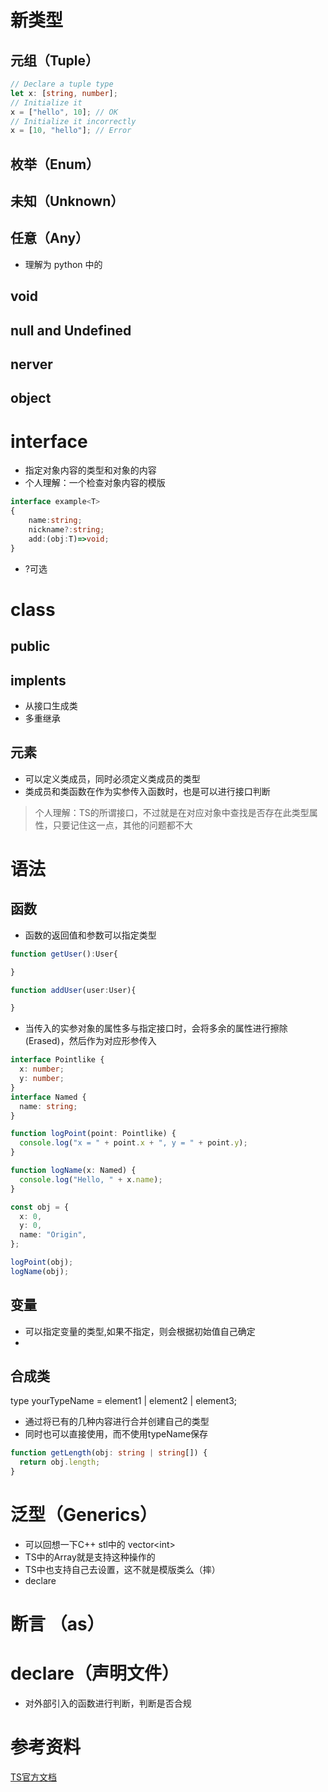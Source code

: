 # 新类型
## 元组（Tuple）
```ts
// Declare a tuple type
let x: [string, number];
// Initialize it
x = ["hello", 10]; // OK
// Initialize it incorrectly
x = [10, "hello"]; // Error
```
## 枚举（Enum）

## 未知（Unknown）

## 任意（Any）
- 理解为 python 中的 
## void

## null and Undefined

## nerver

## object

# interface
- 指定对象内容的类型和对象的内容
- 个人理解：一个检查对象内容的模版
```ts
interface example<T>
{
    name:string;
    nickname?:string;
    add:(obj:T)=>void;
}
```
- ?可选
# class
## public
## implents
- 从接口生成类
- 多重继承
## 元素
- 可以定义类成员，同时必须定义类成员的类型
- 类成员和类函数在作为实参传入函数时，也是可以进行接口判断
> 个人理解：TS的所谓接口，不过就是在对应对象中查找是否存在此类型属性，只要记住这一点，其他的问题都不大


# 语法
## 函数
- 函数的返回值和参数可以指定类型 
```ts
function getUser():User{

}

function addUser(user:User){

}
```
- 当传入的实参对象的属性多与指定接口时，会将多余的属性进行擦除(Erased)，然后作为对应形参传入
```ts
interface Pointlike {
  x: number;
  y: number;
}
interface Named {
  name: string;
}

function logPoint(point: Pointlike) {
  console.log("x = " + point.x + ", y = " + point.y);
}

function logName(x: Named) {
  console.log("Hello, " + x.name);
}

const obj = {
  x: 0,
  y: 0,
  name: "Origin",
};

logPoint(obj);
logName(obj);
```
## 变量
- 可以指定变量的类型,如果不指定，则会根据初始值自己确定
- 

## 合成类
type yourTypeName = element1 | element2 | element3;
- 通过将已有的几种内容进行合并创建自己的类型
- 同时也可以直接使用，而不使用typeName保存
```ts
function getLength(obj: string | string[]) {
  return obj.length;
}
```

# 泛型（Generics）
- 可以回想一下C++ stl中的 vector\<int>
- TS中的Array就是支持这种操作的
- TS中也支持自己去设置，这不就是模版类么（摔）
- declare

# 断言 （as）


# declare（声明文件）
- 对外部引入的函数进行判断，判断是否合规
# 参考资料
[TS官方文档](https://www.typescriptlang.org/docs/handbook/)